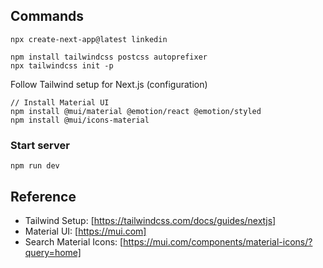## Commands

```
npx create-next-app@latest linkedin

npm install tailwindcss postcss autoprefixer
npx tailwindcss init -p
```

Follow Tailwind setup for Next.js (configuration)

```
// Install Material UI
npm install @mui/material @emotion/react @emotion/styled
npm install @mui/icons-material
```

### Start server

```
npm run dev
```

## Reference

- Tailwind Setup: [https://tailwindcss.com/docs/guides/nextjs]
- Material UI: [https://mui.com]
- Search Material Icons: [https://mui.com/components/material-icons/?query=home]
